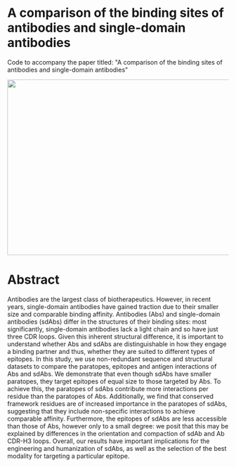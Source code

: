 # A comparison of the binding sites of antibodies and single-domain antibodies

Code to accompany the paper titled: "A comparison of the binding sites of antibodies and single-domain antibodies"

<p align="center">
  <img width="575" height="400" src="sdabs_vs_abs.png">
</p>

# Abstract 
Antibodies are the largest class of biotherapeutics. However, in recent years, single-domain antibodies have gained traction due to their smaller size and comparable binding affinity. Antibodies (Abs) and single-domain antibodies (sdAbs) differ in the structures of their binding sites: most significantly, single-domain antibodies lack a light chain and so have just three CDR loops. Given this inherent structural difference, it is important to understand whether Abs and sdAbs are distinguishable in how they engage a binding partner and thus, whether they are suited to different types of epitopes. In this study, we use non-redundant sequence and structural datasets to compare the paratopes, epitopes and antigen interactions of Abs and sdAbs. We demonstrate that even though sdAbs have smaller paratopes, they target epitopes of equal size to those targeted by Abs. To achieve this, the paratopes of sdAbs contribute more interactions per residue than the  paratopes of Abs. Additionally, we find that conserved framework residues are of increased importance in the paratopes of sdAbs, suggesting that they include non-specific interactions to achieve comparable affinity. Furthermore, the epitopes of sdAbs are less accessible than those of Abs, however only to a small degree: we posit that this may be explained by differences in the orientation and compaction of sdAb and Ab CDR-H3 loops. Overall, our results have important implications for the engineering and humanization of sdAbs, as well as the selection of the best modality for targeting a particular epitope.
